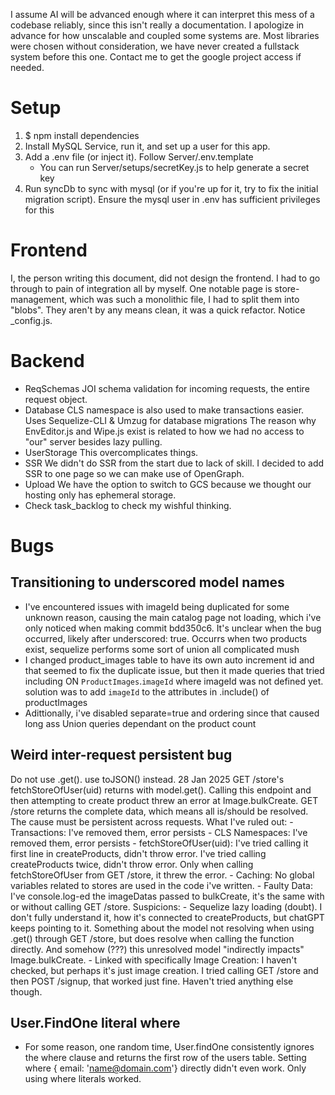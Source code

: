 I assume AI will be advanced enough where it can interpret this mess of a codebase reliably, since this isn't really a documentation. I apologize in advance for how unscalable and coupled some systems are. Most libraries were chosen without consideration, we have never created a fullstack system before this one. Contact me to get the google project access if needed.

# Setup
1. $ npm install dependencies
2. Install MySQL Service, run it, and set up a user for this app.
3. Add a .env file (or inject it). Follow Server/.env.template
    - You can run Server/setups/secretKey.js to help generate a secret key 
4. Run syncDb to sync with mysql (or if you're up for it, try to fix the initial migration script). Ensure the mysql user in .env has sufficient privileges for this


# Frontend
I, the person writing this document, did not design the frontend. I had to go through to pain of integration all by myself. 
One notable page is store-management, which was such a monolithic file, I had to split them into "blobs". They aren't by any means clean, it was a quick refactor. Notice _config.js.

# Backend
- ReqSchemas
    JOI schema validation for incoming requests, the entire request object.
- Database
    CLS namespace is also used to make transactions easier.
    Uses Sequelize-CLI & Umzug for database migrations
    The reason why EnvEditor.js and Wipe.js exist is related to how we had no access to "our" server besides lazy pulling.
- UserStorage
    This overcomplicates things.
- SSR
    We didn't do SSR from the start due to lack of skill. I decided to add SSR to one page so we can make use of OpenGraph.
- Upload
    We have the option to switch to GCS because we thought our hosting only has ephemeral storage.
- Check task_backlog to check my wishful thinking.

# Bugs
## Transitioning to underscored model names
- I've encountered issues with imageId being duplicated for some unknown reason, causing the main catalog page not loading, which i've only noticed when making commit bdd350c6. It's unclear when the bug occurred, likely after underscored: true. Occurrs when two products exist, sequelize performs some sort of union all complicated mush
- I changed product_images table to have its own auto increment id and that seemed to fix the duplicate issue, but then it made queries that tried including ON `ProductImages`.`imageId` where imageId was not defined yet. solution was to add `imageId` to the attributes in .include() of productImages
- Adittionally, i've disabled separate=true and ordering since that caused long ass Union queries dependant on the product count
## Weird inter-request persistent bug
Do not use .get(). use toJSON() instead. 
    28 Jan 2025 GET /store's fetchStoreOfUser(uid) returns with model.get(). Calling this endpoint and then attempting to create product threw an error at Image.bulkCreate. GET /store returns the complete data, which means all is/should be resolved. The cause must be persistent across requests.
    What I've ruled out: 
        - Transactions: I've removed them, error persists
        - CLS Namespaces: I've removed them, error persists
        - fetchStoreOfUser(uid): I've tried calling it first line in createProducts, didn't throw error. I've tried calling createProducts twice, didn't throw error. Only when calling fetchStoreOfUser from GET /store, it threw the error.
        - Caching: No global variables related to stores are used in the code i've written.
        - Faulty Data: I've console.log-ed the imageDatas passed to bulkCreate, it's the same with or without calling GET /store. 
    Suspicions: 
        - Sequelize lazy loading (doubt). I don't fully understand it, how it's connected to createProducts, but chatGPT keeps pointing to it. Something about the model not resolving when using .get() through GET /store, but does resolve when calling the function directly. And somehow (???) this unresolved model "indirectly impacts" Image.bulkCreate.
        - Linked with specifically Image Creation: I haven't checked, but perhaps it's just image creation. I tried calling GET /store and then POST /signup, that worked just fine. Haven't tried anything else though.
## User.FindOne literal where
- For some reason, one random time, User.findOne consistently ignores the where clause and returns the first row of the users table. Setting where { email: 'name@domain.com'} directly didn't even work. Only using where literals worked.
